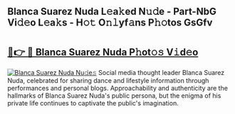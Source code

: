 ## Blanca Suarez Nuda L𝚎a𝚔ed N𝚞𝚍e - Part-NbG Vi𝚍𝚎o L𝚎a𝚔s - H𝚘𝚝 O𝚗𝚕yf𝚊ns P𝚑𝚘tos GsGfv

# <h2><a href="http://kf75rn.oniu.top/?m=Blanca+Suarez+Nuda">🔗👉 🔴 Blanca Suarez Nuda P𝚑ot𝚘𝚜 V𝚒d𝚎o</a></h2>

[![Blanca Suarez Nuda Nu𝚍e𝚜](https://i.imgur.com/0qMVB7G.gif)](http://kf75rn.oniu.top/?m=Blanca+Suarez+Nuda)
Social media thought leader Blanca Suarez Nuda, celebrated for sharing dance and lifestyle information through performances and personal blogs. Approachability and authenticity are the hallmarks of Blanca Suarez Nuda's public persona, but the enigma of his private life continues to captivate the public's imagination.  
